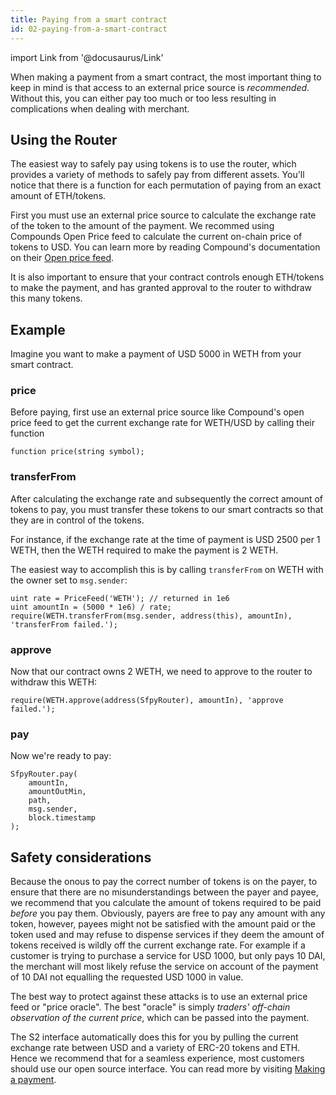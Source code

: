```yaml
---
title: Paying from a smart contract
id: 02-paying-from-a-smart-contract
---
```


import Link from '@docusaurus/Link'

When making a payment from a smart contract, the most important thing to keep in mind is that access to an external price source is _recommended_. Without this, you can either pay too much or too less resulting in complications when dealing with merchant.

## Using the Router

The easiest way to safely pay using tokens is to use the <Link to='/docs/06-references/02-periphery/01-router'>router</Link>, which provides a variety of methods to safely pay from different assets. You'll notice that there is a function for each permutation of paying from an exact amount of ETH/tokens.

First you must use an external price source to calculate the exchange rate of the token to the amount of the payment. We recommed using Compounds Open Price feed to calculate the current on-chain price of tokens to USD. You can learn more by reading Compound's documentation on their [Open price feed](https://compound.finance/open-price).

It is also important to ensure that your contract controls enough ETH/tokens to make the payment, and has granted approval to the router to withdraw this many tokens.

## Example

Imagine you want to make a payment of USD 5000 in WETH from your smart contract.

### price

Before paying, first use an external price source like Compound's open price feed to get the current exchange rate for WETH/USD by calling their function

```solidity
function price(string symbol);
```

### transferFrom
 
After calculating the exchange rate and subsequently the correct amount of tokens to pay, you must transfer these tokens to our smart contracts so that they are in control of the tokens. 

For instance, if the exchange rate at the time of payment is USD 2500 per 1 WETH, then the WETH required to make the payment is 2 WETH.

The easiest way to accomplish this is by calling `transferFrom` on WETH with the owner set to `msg.sender`:

```solidity
uint rate = PriceFeed('WETH'); // returned in 1e6
uint amountIn = (5000 * 1e6) / rate;
require(WETH.transferFrom(msg.sender, address(this), amountIn), 'transferFrom failed.');
```

### approve

Now that our contract owns 2 WETH, we need to approve to the <Link to='/docs/06-references/02-periphery/01-router'>router</Link> to withdraw this WETH:

```solidity
require(WETH.approve(address(SfpyRouter), amountIn), 'approve failed.');
```

### pay

Now we're ready to pay:

```solidity
SfpyRouter.pay(
    amountIn, 
    amountOutMin, 
    path, 
    msg.sender, 
    block.timestamp
);
```

## Safety considerations

Because the onous to pay the correct number of tokens is on the payer, to ensure that there are no misunderstandings between the payer and payee, we recommend that you calculate the amount of tokens required to be paid _before_ you pay them. Obviously, payers are free to pay any amount with any token, however, payees might not be satisfied with the amount paid or the token used and may refuse to dispense services if they deem the amount of tokens received is wildly off the current exchange rate. For example if a customer is trying to purchase a service for USD 1000, but only pays 10 DAI, the merchant will most likely refuse the service on account of the payment of 10 DAI not equalling the requested USD 1000 in value.

The best way to protect against these attacks is to use an external price feed or "price oracle". The best "oracle" is simply _traders' off-chain observation of the current price_, which can be passed into the payment.

The S2 interface automatically does this for you by pulling the current exchange rate between USD and a variety of ERC-20 tokens and ETH. Hence we recommend that for a seamless experience, most customers should use our open source interface. You can read more by visiting [Making a payment](/docs/04-interface/03-making-a-payment).

